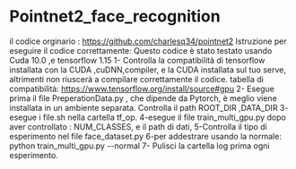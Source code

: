 # Pointnet2_face_recognition

il codice orginario : https://github.com/charlesq34/pointnet2
Istruzione per eseguire il codice correttamente:
Questo codice è stato testato usando Cuda 10.0 ,e tensorflow 1.15
1- Controlla la compatibilità di tensorflow installata con la CUDA ,cuDNN,compiler, e la CUDA installata sul tuo serve, altrimenti non riuscerà a compilare correttamente il codice.
tabella di compatibilità: https://www.tensorflow.org/install/source#gpu
2- Esegue prima il file PreperationData.py , che dipende da Pytorch, è meglio viene installata in un ambiente separata. Controlla il path ROOT_DIR ,DATA_DIR
3- esegue i file.sh nella cartella tf_op.
4-esegue il file train_multi_gpu.py dopo aver controllato : NUM_CLASSES, e il path di dati,
5-Controlla il tipo di esperimento nel file face_dataset.py
6-per addestrare usando la normale: python train_multi_gpu.py --normal
7- Pulisci la cartella log prima ogni esperimento.


